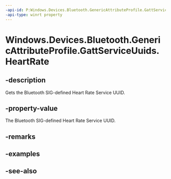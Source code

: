 ```yaml
---
-api-id: P:Windows.Devices.Bluetooth.GenericAttributeProfile.GattServiceUuids.HeartRate
-api-type: winrt property
---
```


<!-- Property syntax
public System.Guid HeartRate { get; }
-->

# Windows.Devices.Bluetooth.GenericAttributeProfile.GattServiceUuids.HeartRate

## -description
Gets the Bluetooth SIG-defined Heart Rate Service UUID.

## -property-value
The Bluetooth SIG-defined Heart Rate Service UUID.

## -remarks

## -examples

## -see-also
